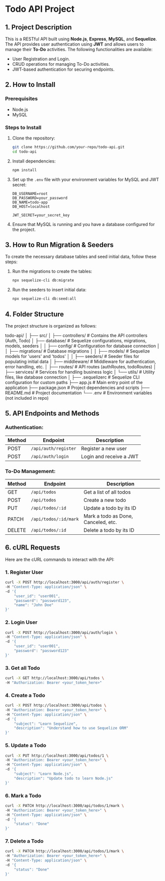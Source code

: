 # Todo API Project

## 1. Project Description

This is a RESTful API built using **Node.js**, **Express**, **MySQL**, and **Sequelize**. The API provides user authentication using **JWT** and allows users to manage their **To-Do** activities. The following functionalities are available:
- User Registration and Login.
- CRUD operations for managing To-Do activities.
- JWT-based authentication for securing endpoints.

## 2. How to Install

### Prerequisites
- Node.js
- MySQL

### Steps to Install

1. Clone the repository:

    ```bash
    git clone https://github.com/your-repo/todo-api.git
    cd todo-api
    ```

2. Install dependencies:

    ```bash
    npm install
    ```

3. Set up the `.env` file with your environment variables for MySQL and JWT secret:

    ```
    DB_USERNAME=root
    DB_PASSWORD=your_password
    DB_NAME=todo-app
    DB_HOST=localhost

    JWT_SECRET=your_secret_key
    ```

4. Ensure that MySQL is running and you have a database configured for the project.

## 3. How to Run Migration & Seeders

To create the necessary database tables and seed initial data, follow these steps:

1. Run the migrations to create the tables:

    ```bash
    npx sequelize-cli db:migrate
    ```

2. Run the seeders to insert initial data:

    ```bash
    npx sequelize-cli db:seed:all
    ```

## 4. Folder Structure

The project structure is organized as follows:

todo-api/
│
├── src/
│   ├── controllers/            # Contains the API controllers (Auth, Todo)
│   ├── database/               # Sequelize configurations, migrations, models, seeders
│   │   ├── config/             # Configuration for database connection
│   │   ├── migrations/         # Database migrations
│   │   ├── models/             # Sequelize models for 'users' and 'todos'
│   │   ├── seeders/            # Seeder files for populating initial data
│   ├── middleware/             # Middleware for authentication, error handling, etc.
│   ├── routes/                 # API routes (authRoutes, todoRoutes)
│   ├── services/               # Services for handling business logic
│   └── utils/                  # Utility files, like database connection
│
├── .sequelizerc                # Sequelize CLI configuration for custom paths
├── app.js                      # Main entry point of the application
├── package.json                # Project dependencies and scripts
├── README.md                   # Project documentation
└── .env                        # Environment variables (not included in repo)


## 5. API Endpoints and Methods

### **Authentication:**

| Method | Endpoint               | Description                |
|--------|------------------------|----------------------------|
| POST   | `/api/auth/register`    | Register a new user        |
| POST   | `/api/auth/login`       | Login and receive a JWT    |

### **To-Do Management:**

| Method | Endpoint                  | Description                          |
|--------|---------------------------|--------------------------------------|
| GET    | `/api/todos`               | Get a list of all todos              |
| POST   | `/api/todos`               | Create a new todo                   |
| PUT    | `/api/todos/:id`           | Update a todo by its ID             |
| PATCH  | `/api/todos/:id/mark`      | Mark a todo as Done, Canceled, etc. |
| DELETE | `/api/todos/:id`           | Delete a todo by its ID             |

## 6. cURL Requests

Here are the cURL commands to interact with the API:

### 1. **Register User**

```bash
curl -X POST http://localhost:3000/api/auth/register \
-H "Content-Type: application/json" \
-d '{
    "user_id": "user001",
    "password": "password123",
    "name": "John Doe"
}'
```

### 2. **Login User**

```bash
curl -X POST http://localhost:3000/api/auth/login \
-H "Content-Type: application/json" \
-d '{
    "user_id": "user001",
    "password": "password123"
}'
```

### 3. **Get all Todo**

```bash
curl -X GET http://localhost:3000/api/todos \
-H "Authorization: Bearer <your_token_here>"
```

### 4. **Create a Todo**

```bash
curl -X POST http://localhost:3000/api/todos \
-H "Authorization: Bearer <your_token_here>" \
-H "Content-Type: application/json" \
-d '{
    "subject": "Learn Sequelize",
    "description": "Understand how to use Sequelize ORM"
}'
```

### 5. **Update a Todo**

```bash
curl -X PUT http://localhost:3000/api/todos/1 \
-H "Authorization: Bearer <your_token_here>" \
-H "Content-Type: application/json" \
-d '{
    "subject": "Learn Node.js",
    "description": "Update todo to learn Node.js"
}'
```

### 6. **Mark a Todo**

```bash
curl -X PATCH http://localhost:3000/api/todos/1/mark \
-H "Authorization: Bearer <your_token_here>" \
-H "Content-Type: application/json" \
-d '{
    "status": "Done"
}'
```

### 7. **Delete a Todo**

```bash
curl -X PATCH http://localhost:3000/api/todos/1/mark \
-H "Authorization: Bearer <your_token_here>" \
-H "Content-Type: application/json" \
-d '{
    "status": "Done"
}'

```